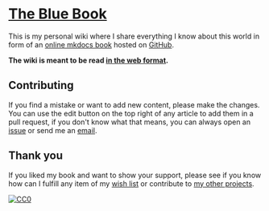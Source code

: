 # [The Blue Book](https://lyz-code.github.io/blue-book)

This is my personal wiki where I share everything
I know about this world in form of an [online
mkdocs book](https://www.mkdocs.org/) hosted on
[GitHub](https://github.com/lyz-code/blue-book).

**The wiki is meant to be read [in the web
format](https://lyz-code.github.io/blue-book).**

## Contributing

If you find a mistake or want to add new content, please make the changes. You
can use the edit button on the top right of any article to add them in a pull
request, if you don't know what that means, you can always open an
[issue](https://github.com/lyz-code/blue-book/issues/new) or send me an
[email](https://lyz-code.github.io/blue-book/contact/).

## Thank you

If you liked my book and want to show your support, please see if you know how
can I fulfill any item of my [wish list](https://lyz-code.github.io/blue-book/projects/projects/#seeds) or contribute to [my
other projects](https://lyz-code.github.io/blue-book/projects/projects/).

[![CC0](https://img.shields.io/badge/license-CC0-0a0a0a.svg?style=flat&colorA=0a0a0a)](https://creativecommons.org/publicdomain/zero/1.0/)
